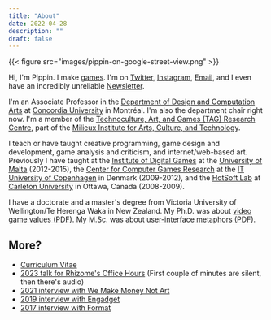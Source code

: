 ```yaml
---
title: "About"
date: 2022-04-28
description: ""
draft: false
---
```


{{< figure src="images/pippin-on-google-street-view.png" >}}

<!-- ![class="test"](images/pippin-on-google-street-view.png) -->

Hi, I'm Pippin. I make [games](/games/). I'm on [Twitter](https://www.twitter.com/pippinbarr), [Instagram](https://www.instagram/pippinbarr), [Email](mailto:pippin.barr@gmail.com), and I even have an incredibly unreliable [Newsletter](https://tinyletter.com/pippinbarr).

I'm an Associate Professor in the [Department of Design and Computation Arts](http://www.concordia.ca/finearts/design.html) at [Concordia University](http://www.concordia.ca/) in Montréal. I'm also the department chair right now. I'm a member of the [Technoculture, Art, and Games (TAG) Research Centre](http://tag.hexagram.ca/), part of the [Milieux Institute for Arts, Culture, and Technology](http://milieux.concordia.ca/).

I teach or have taught creative programming, game design and development, game analysis and criticism, and internet/web-based art. Previously I have taught at the [Institute of Digital Games](http://www.um.edu.mt/about/academic/institutes) at the [University of Malta](http://www.um.edu.mt/) (2012-2015), the [Center for Computer Games Research](http://game.itu.dk/) at the [IT University of Copenhagen](http://www.itu.dk/) in Denmark (2009-2012), and the [HotSoft Lab](http://hotsoft.carleton.ca/) at [Carleton University](http://carleton.ca/) in Ottawa, Canada (2008-2009).

I have a doctorate and a master's degree from Victoria University of Wellington/Te Herenga Waka in New Zealand. My Ph.D. was about [video game values (PDF)](/research/video-game-values-pippin-barr-phd.pdf). My M.Sc. was about [user-interface metaphors (PDF)](/research/user-interface-metaphors-in-theory-and-practice-pippin-barr-msc.pdf).

## More?

* [Curriculum Vitae](/cv/)
* [2023 talk for Rhizome's Office Hours](https://video.rhizome.org/w/vksC4RWqf54epd8voy7BKo) (First couple of minutes are silent, then there's audio)
* [2021 interview with We Make Money Not Art](https://we-make-money-not-art.com/interview-with-pippin-barr-maker-of-witty-and-infuriating-video-games/)
* [2019 interview with Engadget](https://www.engadget.com/2019/10/23/twitter-game-ideas-philosopher-pippin-barr-interview)
* [2017 interview with Format](https://www.format.com/magazine/features/art/pippin-barr-art-computer-games)

